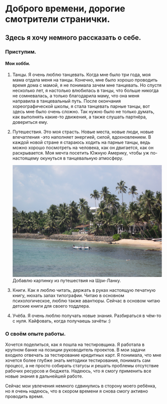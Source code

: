 # Доброго времени, дорогие смотрители странички.
## Здесь я хочу немного рассказать о себе.
### Приступим.
#### Мои хобби.

1. Танцы.
   Я очень люблю танцевать. Когда мне было три года, моя мама отдала меня на танцы. Конечно, мне было хорошо проводить время дома с мамой, я не понимала зачем мне танцевать. Но спустя несколько лет, я настолько влюбилась в танцы, что больше никогда не сомневалась, а только благодарила маму, что она меня направила в танцевальный путь. После окончания хореографической школы, я стала танцевать парные танцы, вот здесь мне было очень сложно. Так нужно было не только думать, как выполнять какие-то движения, а также слушать партнёра, довериться ему.

2. Путешествия.
   Это моя страсть. Новые места, новые люди, новые впечатления -это наполняет энергией, силой, вдохновлением. В каждой новой стране я стараюсь ходить на парные танцы, ведь можно хорошо посмотреть на человека, как он двигается, как он раскрывается. Моя мечта посетить Южную Америку, чтобы уж по-настоящему окунуться в танцевальную атмосферу.

   ![Alt text](IMG_3674.JPG) Добавлю картинку из путешествия на Шри-Ланку.

3. Книги. Как я люблю читать, держать в руках настоящую печатную книгу, нюхать запах типографии. Читаю в основном психологическое, люблю также авантюры. Сейчас в основом читаю детские книги для своего тоддлера.
4. Учёба. Я очень люблю получать новые знания. Разбираться в чём-то с нуля. Кайфовать, когда получаешь зачёты :) 



### О своём опыте работы. 
 Хочется поделиться, как я пошла на тестировщика. Я работала в крупном банке на позиции руководитель проектов. В мои задачи входило отвечать за тестирование кредитных карт. Я понимала, что мне хочется более глубже знать методики тестирования, понимать сам процесс, а не просто собирать статусы и решать проблемы отсутствие рабочих ресурсов и бюджета. Надеюсь, что я смогу применить все новые знания в дальнейшей работе.
   



   Сейчас мои увлечения немного сдвинулись в сторону моего ребёнка, но я очень надеюсь, что в скором времени я снова смогу активно проводить время.





